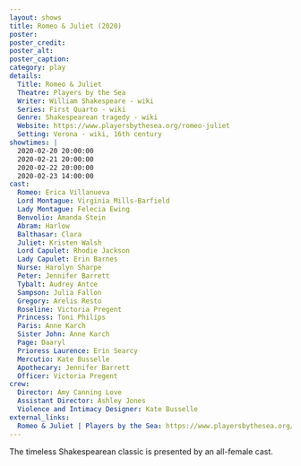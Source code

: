 ```yaml
---
layout: shows
title: Romeo & Juliet (2020)
poster:
poster_credit: 
poster_alt:
poster_caption:
category: play
details:
  Title: Romeo & Juliet
  Theatre: Players by the Sea
  Writer: William Shakespeare - wiki
  Series: First Quarto - wiki
  Genre: Shakespearean tragedy - wiki
  Website: https://www.playersbythesea.org/romeo-juliet
  Setting: Verona - wiki, 16th century
showtimes: |
  2020-02-20 20:00:00
  2020-02-21 20:00:00
  2020-02-22 20:00:00
  2020-02-23 14:00:00
cast:
  Romeo: Erica Villanueva
  Lord Montague: Virginia Mills-Barfield
  Lady Montague: Felecia Ewing
  Benvolio: Amanda Stein
  Abram: Harlow
  Balthasar: Clara
  Juliet: Kristen Walsh
  Lord Capulet: Rhodie Jackson
  Lady Capulet: Erin Barnes
  Nurse: Harolyn Sharpe
  Peter: Jennifer Barrett
  Tybalt: Audrey Antce
  Sampson: Julia Fallon
  Gregory: Arelis Resto
  Roseline: Victoria Pregent
  Princess: Toni Philips
  Paris: Anne Karch
  Sister John: Anne Karch
  Page: Daaryl
  Prioress Laurence: Erin Searcy
  Mercutio: Kate Busselle
  Apothecary: Jennifer Barrett
  Officer: Victoria Pregent
crew:
  Director: Amy Canning Love
  Assistant Director: Ashley Jones
  Violence and Intimacy Designer: Kate Busselle
external_links:
  Romeo & Juliet | Players by the Sea: https://www.playersbythesea.org/romeo-juliet
---
```

The timeless Shakespearean classic is presented by an all-female cast.
